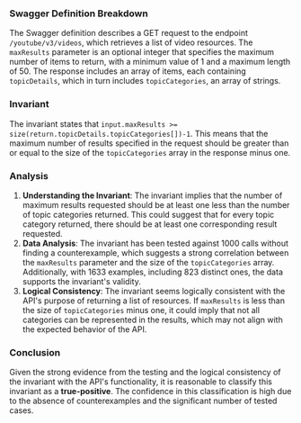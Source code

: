 ### Swagger Definition Breakdown
The Swagger definition describes a GET request to the endpoint `/youtube/v3/videos`, which retrieves a list of video resources. The `maxResults` parameter is an optional integer that specifies the maximum number of items to return, with a minimum value of 1 and a maximum length of 50. The response includes an array of items, each containing `topicDetails`, which in turn includes `topicCategories`, an array of strings.

### Invariant
The invariant states that `input.maxResults >= size(return.topicDetails.topicCategories[])-1`. This means that the maximum number of results specified in the request should be greater than or equal to the size of the `topicCategories` array in the response minus one.

### Analysis
1. **Understanding the Invariant**: The invariant implies that the number of maximum results requested should be at least one less than the number of topic categories returned. This could suggest that for every topic category returned, there should be at least one corresponding result requested.
2. **Data Analysis**: The invariant has been tested against 1000 calls without finding a counterexample, which suggests a strong correlation between the `maxResults` parameter and the size of the `topicCategories` array. Additionally, with 1633 examples, including 823 distinct ones, the data supports the invariant's validity.
3. **Logical Consistency**: The invariant seems logically consistent with the API's purpose of returning a list of resources. If `maxResults` is less than the size of `topicCategories` minus one, it could imply that not all categories can be represented in the results, which may not align with the expected behavior of the API.

### Conclusion
Given the strong evidence from the testing and the logical consistency of the invariant with the API's functionality, it is reasonable to classify this invariant as a **true-positive**. The confidence in this classification is high due to the absence of counterexamples and the significant number of tested cases.
